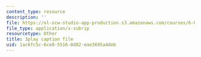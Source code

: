 ```yaml
---
content_type: resource
description: ''
file: https://ol-ocw-studio-app-production.s3.amazonaws.com/courses/6-0001-introduction-to-computer-science-and-programming-in-python-fall-2016/1ac6fc5c6ce855168d82eae3695a4deb_QaOHeMnpnmU.vtt
file_type: application/x-subrip
resourcetype: Other
title: 3play caption file
uid: 1ac6fc5c-6ce8-5516-8d82-eae3695a4deb
---
```

